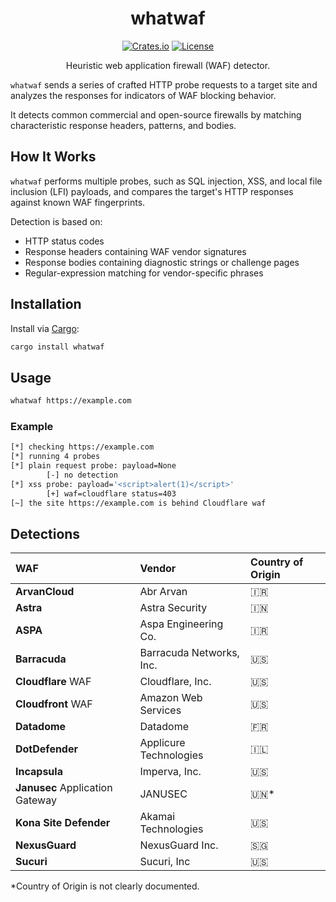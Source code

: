 <div align="center">

# whatwaf

<a href="https://crates.io/crates/whatwaf"><img src="https://img.shields.io/crates/v/whatwaf.svg" alt="Crates.io"></a>
<a href="https://opensource.org/licenses/MIT"><img src="https://img.shields.io/badge/license-MIT-blue.svg" alt="License"></a>

Heuristic web application firewall (WAF) detector.

</div>

`whatwaf` sends a series of crafted HTTP probe requests to a target site and analyzes the responses for indicators of WAF blocking behavior.  

It detects common commercial and open-source firewalls by matching characteristic response headers, patterns, and bodies.

## How It Works

`whatwaf` performs multiple probes, such as SQL injection, XSS, and local file inclusion (LFI) payloads, and compares the target's HTTP responses against known WAF fingerprints.

Detection is based on:

- HTTP status codes
- Response headers containing WAF vendor signatures
- Response bodies containing diagnostic strings or challenge pages
- Regular-expression matching for vendor-specific phrases

## Installation

Install via [Cargo](https://doc.rust-lang.org/stable/cargo/):

```bash
cargo install whatwaf
```

## Usage

```bash
whatwaf https://example.com
```

### Example

```bash
[*] checking https://example.com
[*] running 4 probes
[*] plain request probe: payload=None
        [-] no detection
[*] xss probe: payload='<script>alert(1)</script>'
        [+] waf=cloudflare status=403
[~] the site https://example.com is behind Cloudflare waf
```

## Detections

| WAF | Vendor | Country of Origin |
| :--- | :------ | :----------------- |
| **ArvanCloud** | Abr Arvan | 🇮🇷 |
| **Astra** | Astra Security | 🇮🇳 |
| **ASPA** | Aspa Engineering Co. | 🇮🇷 |
| **Barracuda** | Barracuda Networks, Inc. | 🇺🇸 |
| **Cloudflare** WAF | Cloudflare, Inc. | 🇺🇸 |
| **Cloudfront** WAF | Amazon Web Services | 🇺🇸 |
| **Datadome** | Datadome | 🇫🇷 |
| **DotDefender** | Applicure Technologies | 🇮🇱 |
| **Incapsula** | Imperva, Inc. | 🇺🇸 |
| **Janusec** Application Gateway | JANUSEC | 🇺🇳* |
| **Kona Site Defender** | Akamai Technologies | 🇺🇸 |
| **NexusGuard** | NexusGuard Inc. | 🇸🇬 |
| **Sucuri** | Sucuri, Inc | 🇺🇸 |

*Country of Origin is not clearly documented.
